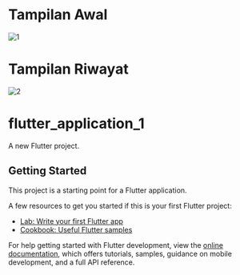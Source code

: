 # Tampilan Awal
![1](https://github.com/user-attachments/assets/ad241947-9778-4f99-b64e-e7e67761c15e)

# Tampilan Riwayat
![2](https://github.com/user-attachments/assets/6f61da52-3a88-4d83-90d0-a07b2c9eae8f)

# flutter_application_1

A new Flutter project.

## Getting Started

This project is a starting point for a Flutter application.

A few resources to get you started if this is your first Flutter project:

- [Lab: Write your first Flutter app](https://docs.flutter.dev/get-started/codelab)
- [Cookbook: Useful Flutter samples](https://docs.flutter.dev/cookbook)

For help getting started with Flutter development, view the
[online documentation](https://docs.flutter.dev/), which offers tutorials,
samples, guidance on mobile development, and a full API reference.
